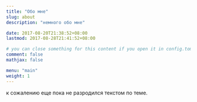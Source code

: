 ```yaml
---
title: "Обо мне"
slug: about
description: "немного обо мне" 

date: 2017-08-20T21:38:52+08:00
lastmod: 2017-08-28T21:41:52+08:00

# you can close something for this content if you open it in config.toml.
comment: false
mathjax: false

menu: "main"
weight: 1
---
```


к сожалению еще пока не разродился текстом по теме. 